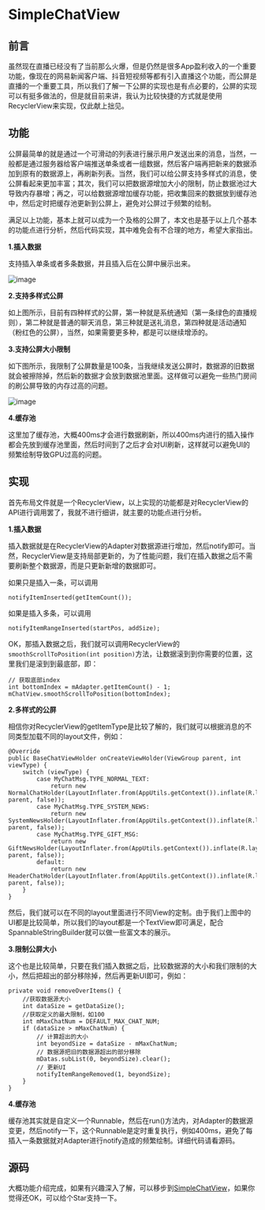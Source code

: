 # SimpleChatView #

## 前言 ##

虽然现在直播已经没有了当前那么火爆，但是仍然是很多App盈利收入的一个重要功能，像现在的网易新闻客户端、抖音短视频等都有引入直播这个功能，而公屏是直播的一个重要工具，所以我们了解一下公屏的实现也是有点必要的，公屏的实现可以有挺多做法的，但是就目前来讲，我认为比较快捷的方式就是使用RecyclerView来实现，仅此献上拙见。

## 功能 ##

公屏最简单的就是通过一个可滑动的列表进行展示用户发送出来的消息，当然，一般都是通过服务器给客户端推送单条或者一组数据，然后客户端再把新来的数据添加到原有的数据源上，再刷新列表。当然，我们可以给公屏支持多样式的消息，使公屏看起来更加丰富；其次，我们可以把数据源增加大小的限制，防止数据池过大导致内存暴增；再之，可以给数据源增加缓存功能，把收集回来的数据放到缓存池中，然后定时把缓存池更新到公屏上，避免对公屏过于频繁的绘制。

满足以上功能，基本上就可以成为一个及格的公屏了，本文也是基于以上几个基本的功能点进行分析，然后代码实现，其中难免会有不合理的地方，希望大家指出。

**1.插入数据**

支持插入单条或者多条数据，并且插入后在公屏中展示出来。

![image](http://osjnd854m.bkt.clouddn.com/ssss.gif)


**2.支持多样式公屏**

如上图所示，目前有四种样式的公屏，第一种就是系统通知（第一条绿色的直播规则），第二种就是普通的聊天消息，第三种就是送礼消息，第四种就是活动通知（粉红色的公屏），当然，如果需要更多种，都是可以继续增添的。

**3.支持公屏大小限制**

如下图所示，我限制了公屏数量是100条，当我继续发送公屏时，数据源的旧数据就会被擦除掉，然后新的数据才会放到数据池里面。这样做可以避免一些热门房间的刷公屏导致的内存过高的问题。

![image](http://osjnd854m.bkt.clouddn.com/dddddddd.gif)


**4.缓存池**

这里加了缓存池，大概400ms才会进行数据刷新，所以400ms内进行的插入操作都会先放到缓存池里面，然后时间到了之后才会对UI刷新，这样就可以避免UI的频繁绘制导致GPU过高的问题。

## 实现 ##

首先布局文件就是一个RecyclerView，以上实现的功能都是对RecyclerView的API进行调用罢了，我就不进行细讲，就主要的功能点进行分析。

**1.插入数据**

插入数据就是在RecyclerView的Adapter对数据源进行增加，然后notify即可。当然，RecyclerView是支持局部更新的，为了性能问题，我们在插入数据之后不需要刷新整个数据源，而是只更新新增的数据即可。

如果只是插入一条，可以调用

    notifyItemInserted(getItemCount());
    
如果是插入多条，可以调用

    notifyItemRangeInserted(startPos, addSize);
    
OK，那插入数据之后，我们就可以调用RecyclerView的`smoothScrollToPosition(int position)`方法，让数据滚到到你需要的位置，这里我们是滚到到最底部，即：

    // 获取底部index
    int bottomIndex = mAdapter.getItemCount() - 1;
    mChatView.smoothScrollToPosition(bottomIndex);


**2.多样式的公屏**

相信你对RecyclerView的getItemType是比较了解的，我们就可以根据消息的不同类型加载不同的layout文件，例如：

    @Override
    public BaseChatViewHolder onCreateViewHolder(ViewGroup parent, int viewType) {
        switch (viewType) {
            case MyChatMsg.TYPE_NORMAL_TEXT:
                return new NormalChatHolder(LayoutInflater.from(AppUtils.getContext()).inflate(R.layout.layout_normal_text, parent, false));
            case MyChatMsg.TYPE_SYSTEM_NEWS:
                return new SystemNewsHolder(LayoutInflater.from(AppUtils.getContext()).inflate(R.layout.layout_system_news_text, parent, false));
            case MyChatMsg.TYPE_GIFT_MSG:
                return new GiftNewsHolder(LayoutInflater.from(AppUtils.getContext()).inflate(R.layout.layout_gift_text, parent, false));
            default:
                return new HeaderChatHolder(LayoutInflater.from(AppUtils.getContext()).inflate(R.layout.layout_header_text, parent, false));
        }
    }
    
然后，我们就可以在不同的layout里面进行不同View的定制。由于我们上图中的UI都是比较简单，所以我们的layout都是一个TextView即可满足，配合SpannableStringBuilder就可以做一些富文本的展示。

**3.限制公屏大小**

这个也是比较简单，只要在我们插入数据之后，比较数据源的大小和我们限制的大小，然后把超出的部分移除掉，然后再更新UI即可，例如：

    private void removeOverItems() {
        //获取数据源大小
        int dataSize = getDataSize();
        //获取定义的最大限制，如100
        int mMaxChatNum = DEFAULT_MAX_CHAT_NUM;
        if (dataSize > mMaxChatNum) {
            // 计算超出的大小
            int beyondSize = dataSize - mMaxChatNum;
            // 数据源把旧的数据源超出的部分移除
            mDatas.subList(0, beyondSize).clear();
            // 更新UI
            notifyItemRangeRemoved(1, beyondSize);
        }
    }
    
**4.缓存池**

缓存池其实就是自定义一个Runnable，然后在run()方法内，对Adapter的数据源变更，然后notify一下，这个Runnable是定时重复执行，例如400ms，避免了每插入一条数据就对Adapter进行notify造成的频繁绘制。详细代码请看源码。

## 源码 ##

大概功能介绍完成，如果有兴趣深入了解，可以移步到[SimpleChatView](https://github.com/ryanlijianchang/SimpleChatView)，如果你觉得还OK，可以给个Star支持一下。